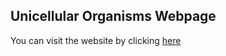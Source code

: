## Unicellular Organisms Webpage
You can visit the website by clicking [here](https://foodtheedible.github.io/unicellular-organisms)
